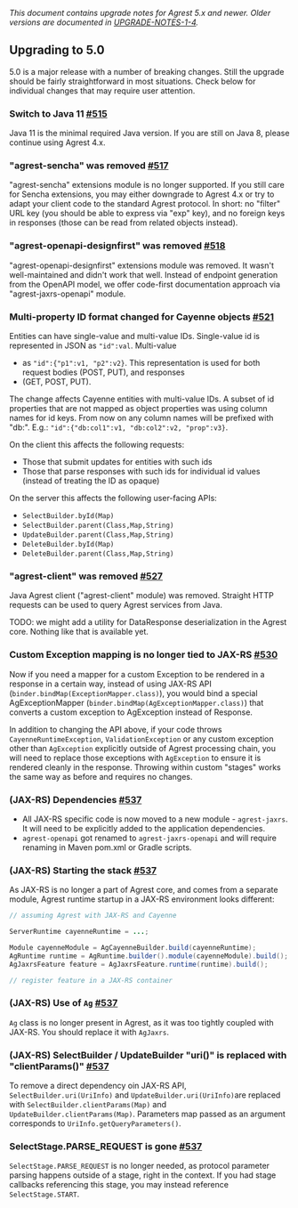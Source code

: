 _This document contains upgrade notes for Agrest 5.x and newer. Older versions are documented in 
[UPGRADE-NOTES-1-4](./UPGRADE-NOTES-1-to-4.md)._

## Upgrading to 5.0

5.0 is a major release with a number of breaking changes. Still the upgrade should be fairly straightforward in most
situations. Check below for individual changes that may require user attention.

### Switch to Java 11 [#515](https://github.com/agrestio/agrest/issues/515)
Java 11 is the minimal required Java version. If you are still on Java 8, please continue using Agrest 4.x.

### "agrest-sencha" was removed [#517](https://github.com/agrestio/agrest/issues/517)
"agrest-sencha" extensions module is no longer supported. If you still care for Sencha extensions, you may either 
downgrade to Agrest 4.x or try to adapt your client code to the standard Agrest protocol. In short: no "filter" URL key
(you should be able to express via "exp" key), and no foreign keys in responses (those can be read from related 
objects instead).

### "agrest-openapi-designfirst" was removed [#518](https://github.com/agrestio/agrest/issues/518)
"agrest-openapi-designfirst" extensions module was removed. It wasn't well-maintained and didn't work that well. 
Instead of endpoint generation from the OpenAPI model, we offer code-first documentation approach via "agrest-jaxrs-openapi"
module.

### Multi-property ID format changed for Cayenne objects [#521](https://github.com/agrestio/agrest/issues/521)
Entities can have single-value and multi-value IDs. Single-value id is represented in JSON as `"id":val`. Multi-value 
- as `"id":{"p1":v1, "p2":v2}`. This representation is used for both request bodies (POST, PUT), and responses 
- (GET, POST, PUT).

The change affects Cayenne entities with multi-value IDs. A subset of id properties that are not mapped as object 
properties was using column names for id keys. From now on any column names will be prefixed with "db:". E.g.: 
`"id":{"db:col1":v1, "db:col2":v2, "prop":v3}`.

On the client this affects the following requests:
* Those that submit updates for entities with such ids
* Those that parse responses with such ids for individual id values (instead of treating the ID as opaque)

On the server this affects the following user-facing APIs:
* `SelectBuilder.byId(Map)`
* `SelectBuilder.parent(Class,Map,String)`
* `UpdateBuilder.parent(Class,Map,String)`
* `DeleteBuilder.byId(Map)`
* `DeleteBuilder.parent(Class,Map,String)`

### "agrest-client" was removed [#527](https://github.com/agrestio/agrest/issues/527)
Java Agrest client ("agrest-client" module) was removed. Straight HTTP requests can be used to query Agrest services 
from Java. 

TODO: we might add a utility for DataResponse deserialization in the Agrest core. Nothing like that is 
available yet. 

### Custom Exception mapping is no longer tied to JAX-RS [#530](https://github.com/agrestio/agrest/issues/530)

Now if you need a mapper for a custom Exception to be rendered in a response in a certain way, instead of 
using JAX-RS API (`binder.bindMap(ExceptionMapper.class)`), you would bind a special AgExceptionMapper 
(`binder.bindMap(AgExceptionMapper.class)`) that converts a custom exception to AgException instead of Response. 

In addition to changing the API above, if your code throws `CayenneRuntimeException`, `ValidationException` or any
custom exception other than `AgException` explicitly outside of Agrest processing chain, you will need to replace 
those exceptions with `AgException` to ensure it is rendered cleanly in the response. Throwing within custom "stages"
works the same way as before and requires no changes.

### (JAX-RS) Dependencies [#537](https://github.com/agrestio/agrest/issues/537)
* All JAX-RS specific code is now moved to a new module - `agrest-jaxrs`. It will need to be explicitly added to the 
application dependencies. 
* `agrest-openapi` got renamed to `agrest-jaxrs-openapi` and will require renaming in Maven
pom.xml or Gradle scripts.

### (JAX-RS) Starting the stack [#537](https://github.com/agrestio/agrest/issues/537)
As JAX-RS is no longer a part of Agrest core, and comes from a separate module, Agrest runtime startup in a JAX-RS 
environment looks different:
```java
// assuming Agrest with JAX-RS and Cayenne

ServerRuntime cayenneRuntime = ...;

Module cayenneModule = AgCayenneBuilder.build(cayenneRuntime);
AgRuntime runtime = AgRuntime.builder().module(cayenneModule).build();
AgJaxrsFeature feature = AgJaxrsFeature.runtime(runtime).build();

// register feature in a JAX-RS container
```

### (JAX-RS) Use of `Ag` [#537](https://github.com/agrestio/agrest/issues/537)
`Ag` class is no longer present in Agrest, as it was too tightly coupled with JAX-RS. You should replace it with 
`AgJaxrs`.

### (JAX-RS) SelectBuilder / UpdateBuilder "uri()" is replaced with "clientParams()" [#537](https://github.com/agrestio/agrest/issues/537)
To remove a direct dependency oin JAX-RS API, `SelectBuilder.uri(UriInfo)` and `UpdateBuilder.uri(UriInfo)`are replaced
with `SelectBuilder.clientParams(Map)` and `UpdateBuilder.clientParams(Map)`. Parameters map passed as an argument 
corresponds to `UriInfo.getQueryParameters()`.

### SelectStage.PARSE_REQUEST is gone [#537](https://github.com/agrestio/agrest/issues/537)
`SelectStage.PARSE_REQUEST` is no longer needed, as protocol parameter parsing happens outside of a stage, right in
the context. If you had stage callbacks referencing this stage, you may instead reference `SelectStage.START`.
